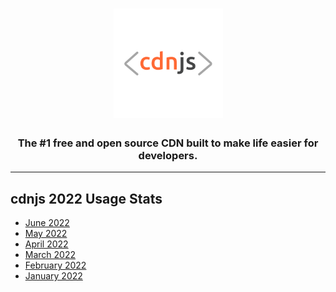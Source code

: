 <h1 align="center">
    <a href="https://cdnjs.com"><img src="https://raw.githubusercontent.com/cdnjs/brand/master/logo/standard/dark-512.png" width="175px" alt="< cdnjs >"></a>
</h1>
 
<h3 align="center">The #1 free and open source CDN built to make life easier for developers.</h3>

---

## cdnjs 2022 Usage Stats

* [June 2022](cdnjs_June_2022.md)
* [May 2022](cdnjs_May_2022.md)
* [April 2022](cdnjs_April_2022.md)
* [March 2022](cdnjs_March_2022.md)
* [February 2022](cdnjs_February_2022.md)
* [January 2022](cdnjs_January_2022.md)
